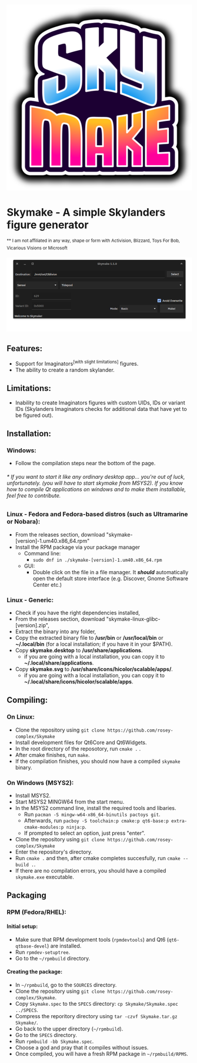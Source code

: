 <div style="text-align:center">
  <img src="Logo/skymake.svg" alt="Logo">
</div>

# **Skymake - A simple Skylanders figure generator**
<sup>** I am not affiliated in any way, shape or form with Activision, Blizzard, Toys For Bob, Vicarious Visions or Microsoft</sup>
<div style="text-align:center">
  <img src="Screenshots/Screenshot_1.1.png" alt="Screenshot showing how the app looks like">
</div>

## Features:
- Support for Imaginators<sup>[with slight limitations]</sup> figures.
- The ability to create a random skylander.

## Limitations:
- Inability to create Imaginators figures with custom UIDs, IDs or variant IDs (Skylanders Imaginators checks for additional data that have yet to be figured out).

## Installation:

### Windows:
-   Follow the compilation steps near the bottom of the page.

###### * If you want to start it like any ordinary desktop app... you're out of luck, unfortunately. (you will have to start skymake from MSYS2). If you know how to compile Qt applications on windows and to make them installable, feel free to contribute.

### Linux - Fedora and Fedora-based distros (such as Ultramarine or Nobara):
- From the releases section, download "skymake-[version]-1.um40.x86_64.rpm"
- Install the RPM package via your package manager
    + Command line:
        + `sudo dnf in ./skymake-[version]-1.um40.x86_64.rpm`
    + GUI:
        + Double click on the file in a file manager. It ***should*** automatically open the default store interface (e.g. Discover, Gnome Software Center etc.)

### Linux - Generic:
- Check if you have the right dependencies installed,
- From the releases section, download "skymake-linux-glibc-[version].zip",
- Extract the binary into any folder,
- Copy the extracted binary file to **/usr/bin** or **/usr/local/bin** or **~/.local/bin** (for a local installation; if you have it in your $PATH).
- Copy **skymake.desktop** to **/usr/share/applications**.
    + if you are going with a local installation, you can copy it to **~/.local/share/applications**.
- Copy **skymake.svg** to **/usr/share/icons/hicolor/scalable/apps/**.
    + if you are going with a local installation, you can copy it to **~/.local/share/icons/hicolor/scalable/apps**.

## Compiling:

### On Linux:
-   Clone the repository using `git clone https://github.com/rosey-complex/Skymake`
-   Install development files for Qt6Core and Qt6Widgets.
-   In the root directory of the reposotory, run `cmake .` .
-   After cmake finishes, run `make`.
-   If the compilation finishes, you should now have a compiled `skymake` binary.

### On Windows (MSYS2):
-   Install MSYS2.
-   Start MSYS2 MINGW64 from the start menu.
-   In the MSYS2 command line, install the required tools and libaries.
    + Run `pacman -S mingw-w64-x86_64-binutils pactoys git`.
    + Afterwards, run `pacboy -S toolchain:p cmake:p qt6-base:p extra-cmake-modules:p ninja:p`.
    + If prompted to select an option, just press "enter".
-   Clone the repository using `git clone https://github.com/rosey-complex/Skymake`
-   Enter the repository's directory.
-   Run `cmake .` and then, after cmake completes succesfully, run `cmake --build .`.
-   If there are no compilation errors, you should have a compiled `skymake.exe` executable.

## Packaging

### RPM (Fedora/RHEL):

#### Initial setup:
- Make sure that RPM development tools (`rpmdevtools`) and Qt6 (`qt6-qtbase-devel`) are installed.
- Run `rpmdev-setuptree`.
- Go to the `~/rpmbuild` directory.

#### Creating the package:
- In `~/rpmbuild`, go to the `SOURCES` directory.
- Clone the repository using `git clone https://github.com/rosey-complex/Skymake`.
- Copy `Skymake.spec` to the `SPECS` directory: `cp Skymake/Skymake.spec ../SPECS`.
- Compress the reporitory directory using `tar -czvf Skymake.tar.gz Skymake/`.
- Go back to the upper directory (`~/rpmbuild`).
- Go to the `SPECS` directory.
- Run `rpmbuild -bb Skymake.spec`.
- Choose a god and pray that it compiles without issues.
- Once compiled, you will have a fresh RPM package in `~/rpmbuild/RPMS`.